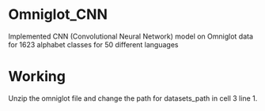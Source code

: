 # Omniglot_CNN
Implemented CNN (Convolutional Neural Network) model on Omniglot data for 1623 alphabet classes for 50 different languages

# Working
Unzip the omniglot file and change the path for datasets_path in cell 3 line 1.
